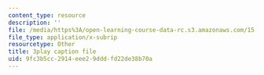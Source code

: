 ```yaml
---
content_type: resource
description: ''
file: /media/https%3A/open-learning-course-data-rc.s3.amazonaws.com/15-071-the-analytics-edge-spring-2017/9fc3b5cc2914eee29dddfd22de38b70a_xxjhXhhcg74.srt
file_type: application/x-subrip
resourcetype: Other
title: 3play caption file
uid: 9fc3b5cc-2914-eee2-9ddd-fd22de38b70a
---
```


